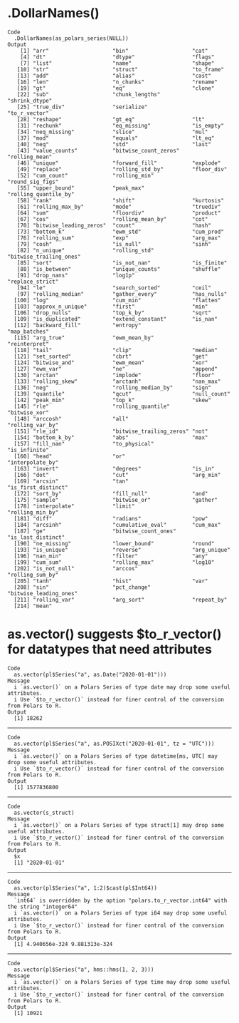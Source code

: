 # .DollarNames(<series>)

    Code
      .DollarNames(as_polars_series(NULL))
    Output
        [1] "arr"                    "bin"                    "cat"                   
        [4] "dt"                     "dtype"                  "flags"                 
        [7] "list"                   "name"                   "shape"                 
       [10] "str"                    "struct"                 "to_frame"              
       [13] "add"                    "alias"                  "cast"                  
       [16] "len"                    "n_chunks"               "rename"                
       [19] "gt"                     "eq"                     "clone"                 
       [22] "sub"                    "chunk_lengths"          "shrink_dtype"          
       [25] "true_div"               "serialize"              "to_r_vector"           
       [28] "reshape"                "gt_eq"                  "lt"                    
       [31] "rechunk"                "eq_missing"             "is_empty"              
       [34] "neq_missing"            "slice"                  "mul"                   
       [37] "mod"                    "equals"                 "lt_eq"                 
       [40] "neq"                    "std"                    "last"                  
       [43] "value_counts"           "bitwise_count_zeros"    "rolling_mean"          
       [46] "unique"                 "forward_fill"           "explode"               
       [49] "replace"                "rolling_std_by"         "floor_div"             
       [52] "cum_count"              "rolling_min"            "round_sig_figs"        
       [55] "upper_bound"            "peak_max"               "rolling_quantile_by"   
       [58] "rank"                   "shift"                  "kurtosis"              
       [61] "rolling_max_by"         "mode"                   "truediv"               
       [64] "sum"                    "floordiv"               "product"               
       [67] "cos"                    "rolling_mean_by"        "cot"                   
       [70] "bitwise_leading_zeros"  "count"                  "hash"                  
       [73] "bottom_k"               "ewm_std"                "cum_prod"              
       [76] "rolling_sum"            "exp"                    "arg_max"               
       [79] "cosh"                   "is_null"                "sinh"                  
       [82] "n_unique"               "rolling_std"            "bitwise_trailing_ones" 
       [85] "sort"                   "is_not_nan"             "is_finite"             
       [88] "is_between"             "unique_counts"          "shuffle"               
       [91] "drop_nans"              "log1p"                  "replace_strict"        
       [94] "le"                     "search_sorted"          "ceil"                  
       [97] "rolling_median"         "gather_every"           "has_nulls"             
      [100] "log"                    "cum_min"                "flatten"               
      [103] "approx_n_unique"        "first"                  "min"                   
      [106] "drop_nulls"             "top_k_by"               "sqrt"                  
      [109] "is_duplicated"          "extend_constant"        "is_nan"                
      [112] "backward_fill"          "entropy"                "map_batches"           
      [115] "arg_true"               "ewm_mean_by"            "reinterpret"           
      [118] "tail"                   "clip"                   "median"                
      [121] "set_sorted"             "cbrt"                   "get"                   
      [124] "bitwise_and"            "ewm_mean"               "xor"                   
      [127] "ewm_var"                "ne"                     "append"                
      [130] "arctan"                 "implode"                "floor"                 
      [133] "rolling_skew"           "arctanh"                "nan_max"               
      [136] "neg"                    "rolling_median_by"      "sign"                  
      [139] "quantile"               "qcut"                   "null_count"            
      [142] "peak_min"               "top_k"                  "skew"                  
      [145] "rle"                    "rolling_quantile"       "bitwise_xor"           
      [148] "arccosh"                "all"                    "rolling_var_by"        
      [151] "rle_id"                 "bitwise_trailing_zeros" "not"                   
      [154] "bottom_k_by"            "abs"                    "max"                   
      [157] "fill_nan"               "to_physical"            "is_infinite"           
      [160] "head"                   "or"                     "interpolate_by"        
      [163] "invert"                 "degrees"                "is_in"                 
      [166] "dot"                    "cut"                    "arg_min"               
      [169] "arcsin"                 "tan"                    "is_first_distinct"     
      [172] "sort_by"                "fill_null"              "and"                   
      [175] "sample"                 "bitwise_or"             "gather"                
      [178] "interpolate"            "limit"                  "rolling_min_by"        
      [181] "diff"                   "radians"                "pow"                   
      [184] "arcsinh"                "cumulative_eval"        "cum_max"               
      [187] "ge"                     "bitwise_count_ones"     "is_last_distinct"      
      [190] "ne_missing"             "lower_bound"            "round"                 
      [193] "is_unique"              "reverse"                "arg_unique"            
      [196] "nan_min"                "filter"                 "any"                   
      [199] "cum_sum"                "rolling_max"            "log10"                 
      [202] "is_not_null"            "arccos"                 "rolling_sum_by"        
      [205] "tanh"                   "hist"                   "var"                   
      [208] "sin"                    "pct_change"             "bitwise_leading_ones"  
      [211] "rolling_var"            "arg_sort"               "repeat_by"             
      [214] "mean"                  

# as.vector() suggests $to_r_vector() for datatypes that need attributes

    Code
      as.vector(pl$Series("a", as.Date("2020-01-01")))
    Message
      i `as.vector()` on a Polars Series of type date may drop some useful attributes.
      i Use `$to_r_vector()` instead for finer control of the conversion from Polars to R.
    Output
      [1] 18262

---

    Code
      as.vector(pl$Series("a", as.POSIXct("2020-01-01", tz = "UTC")))
    Message
      i `as.vector()` on a Polars Series of type datetime[ms, UTC] may drop some useful attributes.
      i Use `$to_r_vector()` instead for finer control of the conversion from Polars to R.
    Output
      [1] 1577836800

---

    Code
      as.vector(s_struct)
    Message
      i `as.vector()` on a Polars Series of type struct[1] may drop some useful attributes.
      i Use `$to_r_vector()` instead for finer control of the conversion from Polars to R.
    Output
      $x
      [1] "2020-01-01"
      

---

    Code
      as.vector(pl$Series("a", 1:2)$cast(pl$Int64))
    Message
      `int64` is overridden by the option "polars.to_r_vector.int64" with the string "integer64"
      i `as.vector()` on a Polars Series of type i64 may drop some useful attributes.
      i Use `$to_r_vector()` instead for finer control of the conversion from Polars to R.
    Output
      [1] 4.940656e-324 9.881313e-324

---

    Code
      as.vector(pl$Series("a", hms::hms(1, 2, 3)))
    Message
      i `as.vector()` on a Polars Series of type time may drop some useful attributes.
      i Use `$to_r_vector()` instead for finer control of the conversion from Polars to R.
    Output
      [1] 10921

